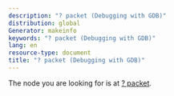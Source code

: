 ```yaml
---
description: "? packet (Debugging with GDB)"
distribution: global
Generator: makeinfo
keywords: "? packet (Debugging with GDB)"
lang: en
resource-type: document
title: "? packet (Debugging with GDB)"
---
```

The node you are looking for is at [? packet](Packets.html#g_t_003f-packet).

